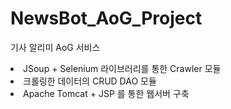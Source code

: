 # NewsBot_AoG_Project
기사 알리미 AoG 서비스

<li>JSoup + Selenium 라이브러리를 통한 Crawler 모듈</li> 

<li>크롤링한 데이터의 CRUD DAO 모듈</li> 

<li>Apache Tomcat + JSP 를 통한 웹서버 구축</li> 
